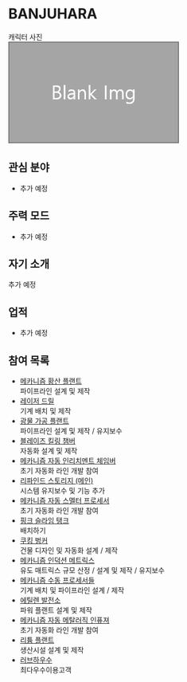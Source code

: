 # BANJUHARA

캐릭터 사진  
![캐릭터](../../asset/blank_img.jpg)

## 관심 분야

- 추가 예정

## 주력 모드

- 추가 예정

## 자기 소개

추가 예정

## 업적

- 추가 예정

## 참여 목록

<!-- player_desc_dest_open -->
- [메카니즘 황산 플랜트](../systems/mk_sulfer_plant.md)  
파이프라인 설계 및 제작
- [레이저 드릴](../systems/laser_drill.md)  
기계 배치 및 제작
- [광물 가공 플랜트](../systems/mk_ore_processing_plant.md)  
파이프라인 설계 및 제작 / 유지보수
- [블레이즈 킬링 챔버](../systems/blaze_killing_chamber.md)  
자동화 설계 및 제작
- [메카니즘 자동 인리치멘트 체임버](../systems/mk_auto_enrichment_chamber.md)  
초기 자동화 라인 개발 참여
- [리파인드 스토리지 (메인)](../systems/rs_main.md)  
시스템 유지보수 및 기능 추가
- [메카니즘 자동 스멜터 프로세서](../systems/mk_auto_smeltery.md)  
초기 자동화 라인 개발 참여
- [핑크 슬라임 탱크](../systems/pink_slime_tank.md)  
배치하기
- [쿠킹 벙커](../systems/cooking_bunker.md)  
건물 디자인 및 자동화 설계 / 제작
- [메카니즘 인덕션 메트릭스](../systems/mk_induction_matrix.md)  
유도 매트릭스 규모 산정 / 설계 및 제작 / 유지보수
- [메카니즘 수동 프로세서들](../systems/mk_manual_processors.md)  
기계 배치 및 파이프라인 설계 / 제작
- [에틸렌 발전소](../systems/mk_ethylene_generator.md)  
파워 플랜트 설계 및 제작
- [메카니즘 자동 메탈러직 인퓨져](../systems/mk_auto_metallurgic_infuser.md)  
초기 자동화 라인 개발 참여
- [리튬 플랜트](../systems/mk_lithum_plant.md)  
생산시설 설계 및 제작
- [러브하우수 ](../systems/love_house.md)  
최다우수이용고객
<!-- player_desc_dest_close -->